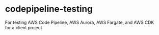 # codepipeline-testing
For testing AWS Code Pipeline, AWS Aurora, AWS Fargate, and AWS CDK for a client project
